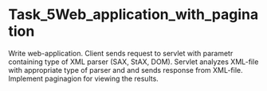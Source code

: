 # Task_5Web_application_with_pagination
Write web-application. Client sends request to servlet with parametr containing type of XML parser (SAX, StAX, DOM). Servlet analyzes XML-file with appropriate type of parser and and sends response from XML-file. Implement paginagion for viewing the results.

